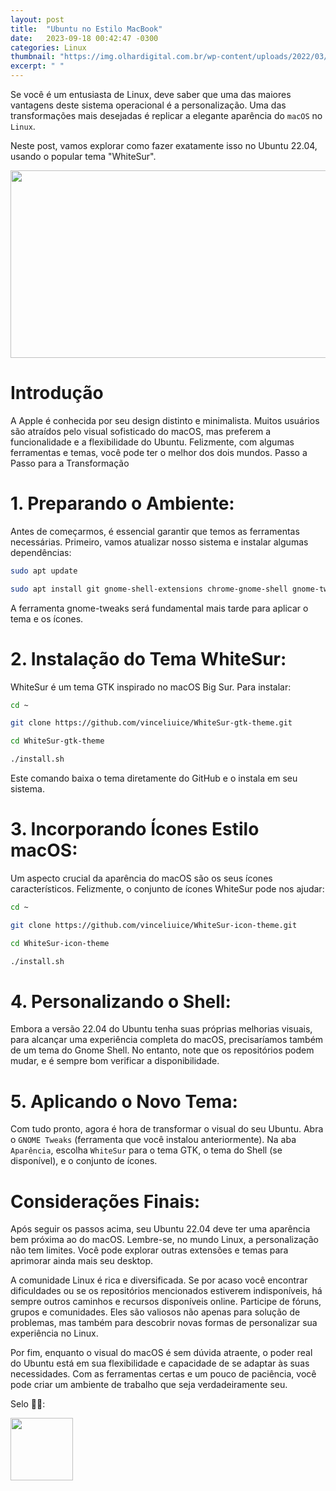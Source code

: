 ```yaml
---
layout: post
title:  "Ubuntu no Estilo MacBook"
date:   2023-09-18 00:42:47 -0300
categories: Linux
thumbnail: "https://img.olhardigital.com.br/wp-content/uploads/2022/03/apple_j-hx.jpg"
excerpt: " "
---
```


Se você é um entusiasta de Linux, deve saber que uma das maiores vantagens deste sistema operacional é a personalização. Uma das transformações mais desejadas é replicar a elegante aparência do 
`macOS` no `Linux`. 

Neste post, vamos explorar como fazer exatamente isso no Ubuntu 22.04, usando o popular tema "WhiteSur".

<p align="center">
  <img src="https://img.olhardigital.com.br/wp-content/uploads/2022/03/apple_j-hx.jpg" width="600" height="300">
</p>

# Introdução

A Apple é conhecida por seu design distinto e minimalista. Muitos usuários são atraídos pelo visual sofisticado do macOS, mas preferem a funcionalidade e a flexibilidade do Ubuntu. Felizmente, com algumas ferramentas e temas, você pode ter o melhor dos dois mundos.
Passo a Passo para a Transformação

# 1. Preparando o Ambiente:

Antes de começarmos, é essencial garantir que temos as ferramentas necessárias. Primeiro, vamos atualizar nosso sistema e instalar algumas dependências:

```bash
sudo apt update
```
    
```bash
sudo apt install git gnome-shell-extensions chrome-gnome-shell gnome-tweaks
```

A ferramenta gnome-tweaks será fundamental mais tarde para aplicar o tema e os ícones.

# 2. Instalação do Tema WhiteSur:

WhiteSur é um tema GTK inspirado no macOS Big Sur. Para instalar:

```bash
cd ~
```
    
```bash
git clone https://github.com/vinceliuice/WhiteSur-gtk-theme.git
```
    
```bash
cd WhiteSur-gtk-theme
```

```bash
./install.sh
```

Este comando baixa o tema diretamente do GitHub e o instala em seu sistema.

# 3. Incorporando Ícones Estilo macOS:

Um aspecto crucial da aparência do macOS são os seus ícones característicos. Felizmente, o conjunto de ícones WhiteSur pode nos ajudar:

```bash
cd ~
```

```bash
git clone https://github.com/vinceliuice/WhiteSur-icon-theme.git
```

```bash
cd WhiteSur-icon-theme
```

```bash
./install.sh
```

# 4. Personalizando o Shell:

Embora a versão 22.04 do Ubuntu tenha suas próprias melhorias visuais, para alcançar uma experiência completa do macOS, precisaríamos também de um tema do Gnome Shell. No entanto, note que os repositórios podem mudar, e é sempre bom verificar a disponibilidade.

# 5. Aplicando o Novo Tema:

Com tudo pronto, agora é hora de transformar o visual do seu Ubuntu. Abra o `GNOME Tweaks` (ferramenta que você instalou anteriormente). Na aba `Aparência`, escolha `WhiteSur` para o tema GTK, o tema do Shell (se disponível), e o conjunto de ícones.

# Considerações Finais:

Após seguir os passos acima, seu Ubuntu 22.04 deve ter uma aparência bem próxima ao do macOS. Lembre-se, no mundo Linux, a personalização não tem limites. Você pode explorar outras extensões e temas para aprimorar ainda mais seu desktop.

A comunidade Linux é rica e diversificada. Se por acaso você encontrar dificuldades ou se os repositórios mencionados estiverem indisponíveis, há sempre outros caminhos e recursos disponíveis online. Participe de fóruns, grupos e comunidades. Eles são valiosos não apenas para solução de problemas, mas também para descobrir novas formas de personalizar sua experiência no Linux.

Por fim, enquanto o visual do macOS é sem dúvida atraente, o poder real do Ubuntu está em sua flexibilidade e capacidade de se adaptar às suas necessidades. Com as ferramentas certas e um pouco de paciência, você pode criar um ambiente de trabalho que seja verdadeiramente seu.
 
Selo 🧙‍♂️:

[<img src="https://avatars.githubusercontent.com/u/117866866?v=4" width="100" height="100">](https://github.com/Linhares015)
